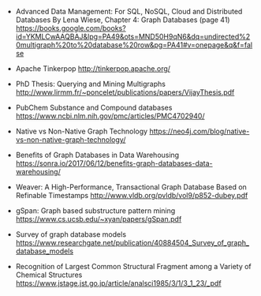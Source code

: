 * Advanced Data Management: For SQL, NoSQL, Cloud and Distributed Databases
By Lena Wiese, Chapter 4: Graph Databases (page 41)
https://books.google.com/books?id=YKMLCwAAQBAJ&lpg=PA49&ots=MND50H9qN6&dq=undirected%20multigraph%20to%20database%20row&pg=PA41#v=onepage&q&f=false

* Apache Tinkerpop
http://tinkerpop.apache.org/

* PhD Thesis: Querying and Mining Multigraphs
http://www.lirmm.fr/~poncelet/publications/papers/VijayThesis.pdf

* PubChem Substance and Compound databases 
https://www.ncbi.nlm.nih.gov/pmc/articles/PMC4702940/

* Native vs Non-Native Graph Technology
https://neo4j.com/blog/native-vs-non-native-graph-technology/

* Benefits of Graph Databases in Data Warehousing
https://sonra.io/2017/06/12/benefits-graph-databases-data-warehousing/

* Weaver: A High-Performance, Transactional Graph
  Database Based on Refinable Timestamps
  http://www.vldb.org/pvldb/vol9/p852-dubey.pdf
  
* gSpan: Graph based substructure pattern mining
https://www.cs.ucsb.edu/~xyan/papers/gSpan.pdf

* Survey of graph database models
https://www.researchgate.net/publication/40884504_Survey_of_graph_database_models

* Recognition of Largest Common Structural Fragment among
  a Variety of Chemical Structures 
https://www.jstage.jst.go.jp/article/analsci1985/3/1/3_1_23/_pdf